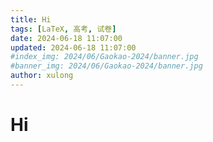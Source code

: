 ```yaml
---
title: Hi
tags: [LaTeX, 高考, 试卷]
date: 2024-06-18 11:07:00
updated: 2024-06-18 11:07:00
#index_img: 2024/06/Gaokao-2024/banner.jpg
#banner_img: 2024/06/Gaokao-2024/banner.jpg
author: xulong
---
```


# Hi
